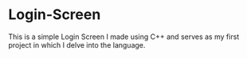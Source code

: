 # Login-Screen
This is a simple Login Screen I made using C++ and serves as my first project in which I delve into the language.
